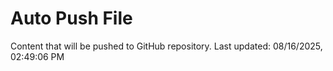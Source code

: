 # Auto Push File

Content that will be pushed to GitHub repository.
Last updated: 08/16/2025, 02:49:06 PM